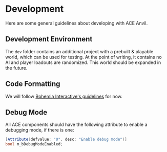 # Development

Here are some general guidelines about developing with ACE Anvil.


## Development Environment

The `dev` folder contains an additional project with a prebuilt & playable world, which can be used for testing. At the point of writing, it contains no AI and player loadouts are randomized. This world should be expanded in the future.


## Code Formatting

We will follow [Bohemia Interactive's guidelines](https://community.bistudio.com/wiki/Arma_Reforger:Scripting:_Conventions) for now.


## Debug Mode

All ACE components should have the following attribute to enable a debugging mode, if there is one:

```cs
[Attribute(defvalue: "0", desc: "Enable debug mode")]
bool m_bDebugModeEnabled;
```
